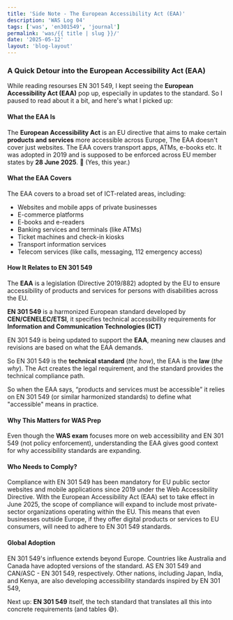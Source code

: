 ```yaml
---
title: 'Side Note - The European Accessibility Act (EAA)'
description: 'WAS Log 04'
tags: ['was', 'en301549', 'journal']
permalink: 'was/{{ title | slug }}/'
date: '2025-05-12'
layout: 'blog-layout'
---
```


<div class="blog">
  <h3>A Quick Detour into the European Accessibility Act (EAA)</h3>

  <p>While reading resourses EN 301 549, I kept seeing the <strong>European Accessibility Act (EAA)</strong> pop up,
    especially in
    updates to the standard. So I paused to read about it a bit, and here's what I picked up:
  </p>

  <h4>What the EAA Is</h4>
  <p>The <strong>European Accessibility Act</strong> is an EU directive that aims to make certain <strong>products and
      services</strong> more accessible across Europe, The EAA doesn't cover just websites. The EAA covers
    transport apps, ATMs, e-books etc. It was adopted in 2019 and is supposed to be enforced across EU member states by
    <strong>28 June 2025</strong>. 👀 (Yes, this year.)
  </p>
  <h4>What the EAA Covers</h4>
  <p>The EAA covers to a broad set of ICT-related areas, including:</p>

  - Websites and mobile apps of private businesses
  - E-commerce platforms
  - E-books and e-readers
  - Banking services and terminals (like ATMs)
  - Ticket machines and check-in kiosks
  - Transport information services
  - Telecom services (like calls, messaging, 112 emergency access)

  <h4>How It Relates to EN 301 549</h4>

  <p>The <strong>EAA</strong> is a legislation (Directive 2019/882) adopted by the EU to ensure accessibility of
    products and services for persons with disabilities across the EU.</p>
  <p><strong>EN 301 549</strong> is a harmonized European standard developed by <strong>CEN/CENELEC/ETSI</strong>, it
    specifies technical accessibility requirements for <strong>Information and Communication Technologies (ICT)</strong>
  </p>

  <p>EN 301 549 is being updated to support the <strong>EAA</strong>, meaning new clauses and revisions are based on
    what the EAA demands.</p>

  <p>So EN 301 549 is the <strong>technical standard</strong> (<em>the how</em>), the EAA is the <strong>law</strong>
    (<em>the why</em>). The Act creates
    the legal
    requirement, and the standard provides the technical compliance path.</p>
  <p>So when the EAA says, <q>products and services must be accessible</q> it relies on EN 301 549 (or similar
    harmonized standards) to define what "accessible" means in practice.</p>

  <h4>Why This Matters for WAS Prep</h4>
  <p>Even though the <strong>WAS exam</strong> focuses more on web accessibility and EN 301 549 (not policy
    enforcement), understanding
    the EAA gives good context for why accessibility standards are expanding.</p>


  <h4>Who Needs to Comply?</h4>
  <p>Compliance with EN 301 549 has been mandatory for EU public sector websites and mobile applications since 2019
    under the Web Accessibility Directive. With the European Accessibility Act (EAA) set to take effect in June 2025,
    the scope of compliance will expand to include most private-sector organizations operating within the EU. This means
    that even businesses outside Europe, if they offer digital products or services to EU consumers, will need to adhere
    to EN 301 549 standards.</p>

  <h4>Global Adoption</h4>
  <p>EN 301 549's influence extends beyond Europe. Countries like Australia and Canada have adopted versions of the
    standard. AS EN 301 549 and CAN/ASC - EN 301 549, respectively. Other nations, including Japan, India, and Kenya,
    are
    also developing accessibility standards inspired by EN 301 549,</p>


  <p>Next up: <strong>EN 301 549</strong> itself, the tech standard that translates all this into concrete requirements
    (and tables 😅).</p>

</div>